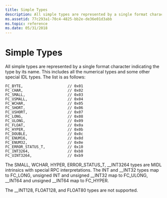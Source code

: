```yaml
---
title: Simple Types
description: All simple types are represented by a single format character indicating the type by its name.
ms.assetid: 77c293a1-70c4-4825-bb2e-de36e01d3abb
ms.topic: reference
ms.date: 05/31/2018
---
```


# Simple Types

All simple types are represented by a single format character indicating the type by its name. This includes all the numerical types and some other special IDL types. The list is as follows:

``` syntax
FC_BYTE,                    // 0x01
FC_CHAR,                    // 0x02
FC_SMALL,                   // 0x03
FC_USMALL,                  // 0x04
FC_WCHAR,                   // 0x05
FC_SHORT,                   // 0x06
FC_USHORT,                  // 0x07
FC_LONG,                    // 0x08
FC_ULONG,                   // 0x09
FC_FLOAT,                   // 0x0a
FC_HYPER,                   // 0x0b
FC_DOUBLE,                  // 0x0c
FC_ENUM16,                  // 0x0d
FC_ENUM32,                  // 0x0e
FC_ERROR_STATUS_T,          // 0x10
FC_INT3264,                 // 0xb8
FC_UINT3264,                // 0xb9
```

The SMALL, WCHAR, HYPER, ERROR\_STATUS\_T, \_\_INT3264 types are MIDL intrinsics with special RPC interpretations. The INT and \_\_INT32 types map to FC\_LONG, unsigned INT and unsigned \_\_INT32 map to FC\_ULONG, \_\_INT64 and unsigned \_\_INT64 map to FC\_HYPER.

The \_\_INT128, FLOAT128, and FLOAT80 types are not supported.

 

 




